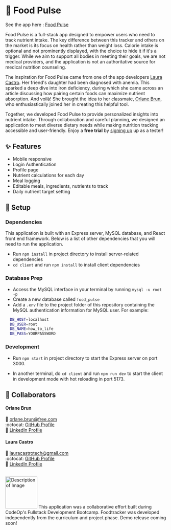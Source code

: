 # :apple: Food Pulse

See the app here : [Food Pulse](https://foodpulse.orlanebdesign.com/)

Food Pulse is a full-stack app designed to empower users who need to track nutrient intake. The key difference between this tracker and others on the market is its focus on health rather than weight loss. Calorie intake is optional and not prominently displayed, with the choice to hide it if it's a trigger. While we aim to support all bodies in meeting their goals, we are not medical providers, and the application is not an authoritative source for medical nutrition counseling.

The inspiration for Food Pulse came from one of the app developers [Laura Castro](#Laura-Castro). Her friend's daughter had been diagnosed with anemia. This sparked a deep dive into iron deficiency, during which she came across an article discussing how pairing certain foods can maximize nutrient absorption. And voilà! She brought the idea to her classmate, [Orlane Brun](#Orlane-Brun), who enthusiastically joined her in creating this helpful tool.

Together, we developed Food Pulse to provide personalized insights into nutrient intake. Through collaboration and careful planning, we designed an application to meet diverse dietary needs while making nutrition tracking accessible and user-friendly. Enjoy a **free trial** by [signing up](https://991f2449.sibforms.com/serve/MUIFAM4F5bfiWPgw7l0NfBbyB1-WCK3Cb7a0YvOpRcxIJDIKetySXbO6gPLqXhDo0q4OeABEJCUMfAPhCRpw5xot_icUjzC2y4VSYj0ze55Drn49dp1ARPfLeN3iJa4bfAvH_S_6SEMyvQL-M6gyE6_-KPL4anlzhk0Wl55qWsBJXMtB-7EHgIkYOcyteDa2v1BnJjXnZAza6gA2)
up as a tester! 

## :sparkles: Features 
- Mobile responsive 
- Login Authentication
- Profile page 
- Nutrient calculations for each day
- Meal logging
- Editable meals, ingredients, nutrients to track<br>
- Daily nutrient target setting

## :wrench: Setup  

### Dependencies
This application is built with an Express server, MySQL database, and React front end framework. Below is a list of other dependencies that you will need to run the application.

- Run `npm install` in project directory to install server-related dependencies
- `cd client` and run `npm install` to install client dependencies


### Database Prep

- Access the MySQL interface in your terminal by running `mysql -u root -p`
- Create a new database called `food_pulse`
- Add a `.env` file to the project folder of this repository containing the MySQL authentication information for MySQL user. For example:

```bash
  DB_HOST=localhost
  DB_USER=root
  DB_NAME=how_to_life
  DB_PASS=YOURPASSWORD
```

### Development

- Run `npm start` in project directory to start the Express server on port 3000.

- In another terminal, do `cd client` and run `npm run dev` to start the client in development mode with hot reloading in port 5173.<br>

## :rocket: Collaborators 

#### Orlane Brun
:email: orlane.brun@free.com<br> 
:octocat: [GitHub Profile](https://github.com/OrlaneB)<br> 
🔗 [LinkedIn Profile](https://www.linkedin.com/in/orlane-brun/) 


#### Laura Castro
:email: lauracastrotech@gmail.com<br> 
:octocat: [GitHub Profile](https://github.com/lauracastrotech)<br> 
🔗 [LinkedIn Profile](https://www.linkedin.com/in/lccastro/)<br> 

<br>
<img src="https://lesbianswhotech.org/wp-content/uploads/2022/02/ExternalLink_CodeOp_logo_blue-2-2.jpg" alt="Description of Image" width="100"/>
This application was a collaborative effort built during CodeOp's Fullstack Development Bootcamp. Foodtracker was developed independently from the curriculum and project phase. Demo release coming soon!
